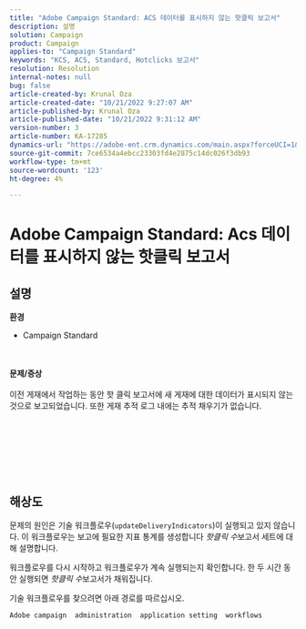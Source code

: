 ```yaml
---
title: "Adobe Campaign Standard: ACS 데이터를 표시하지 않는 핫클릭 보고서"
description: 설명
solution: Campaign
product: Campaign
applies-to: "Campaign Standard"
keywords: "KCS, ACS, Standard, Hotclicks 보고서"
resolution: Resolution
internal-notes: null
bug: false
article-created-by: Krunal Oza
article-created-date: "10/21/2022 9:27:07 AM"
article-published-by: Krunal Oza
article-published-date: "10/21/2022 9:31:12 AM"
version-number: 3
article-number: KA-17285
dynamics-url: "https://adobe-ent.crm.dynamics.com/main.aspx?forceUCI=1&pagetype=entityrecord&etn=knowledgearticle&id=610d9583-2251-ed11-bba2-0022480867fb"
source-git-commit: 7ce6534a4ebcc23303fd4e2875c14dc026f3db93
workflow-type: tm+mt
source-wordcount: '123'
ht-degree: 4%

---
```


# Adobe Campaign Standard: Acs 데이터를 표시하지 않는 핫클릭 보고서

## 설명

<b>환경</b>
- Campaign Standard

<br> <br><b>문제/증상</b><br> <br>이전 게재에서 작업하는 동안 핫 클릭 보고서에 새 게재에 대한 데이터가 표시되지 않는 것으로 보고되었습니다. 또한 게재 추적 로그 내에는 추적 채우기가 없습니다.<br> <br>

<br> <br>

<br> 

## 해상도


문제의 원인은 기술 워크플로우(`updateDeliveryIndicators`)이 실행되고 있지 않습니다. 이 워크플로우는 보고에 필요한 지표 통계를 생성합니다 *핫클릭 수*&#x200B;보고서 세트에 대해 설명합니다.

워크플로우를 다시 시작하고 워크플로우가 계속 실행되는지 확인합니다. 한 두 시간 동안 실행되면 *핫클릭 수*&#x200B;보고서가 채워집니다.



기술 워크플로우를 찾으려면 아래 경로를 따르십시오.

`Adobe campaign  administration  application setting  workflows`




